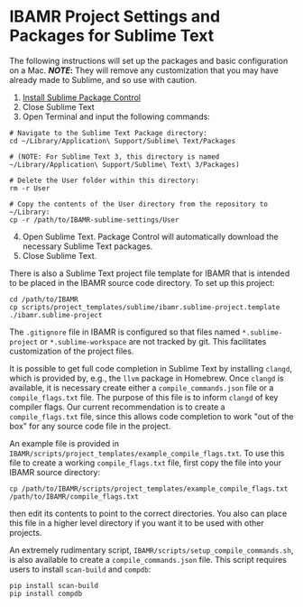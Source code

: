 # IBAMR Project Settings and Packages for Sublime Text

The following instructions will set up the packages and basic configuration on a Mac.
**_NOTE_:** They will remove any customization that you may have already made to Sublime, and so use with caution.
1. [Install Sublime Package Control](https://packagecontrol.io/installation)
2. Close Sublime Text
3. Open Terminal and input the following commands:
```
# Navigate to the Sublime Text Package directory:
cd ~/Library/Application\ Support/Sublime\ Text/Packages

# (NOTE: For Sublime Text 3, this directory is named ~/Library/Application\ Support/Sublime\ Text\ 3/Packages)

# Delete the User folder within this directory:
rm -r User

# Copy the contents of the User directory from the repository to ~/Library:
cp -r /path/to/IBAMR-sublime-settings/User
```
4. Open Sublime Text.
Package Control will automatically download the necessary Sublime Text packages.
5. Close Sublime Text.

There is also a Sublime Text project file template for IBAMR that is intended to be placed in the IBAMR source code directory.  To set up this project:
```
cd /path/to/IBAMR
cp scripts/project_templates/sublime/ibamr.sublime-project.template ./ibamr.sublime-project
```
The `.gitignore` file in IBAMR is configured so that files named `*.sublime-project` or `*.sublime-workspace` are not tracked by git.  This facilitates customization of the project files.

It is possible to get full code completion in Sublime Text by installing `clangd`, which is provided by, e.g., the `llvm` package in Homebrew.
Once `clangd` is available, it is necessary create either a `compile_commands.json` file or a `compile_flags.txt` file.
The purpose of this file is to inform `clangd` of key compiler flags.
Our current recommendation is to create a `compile_flags.txt` file, since this allows code completion to work "out of the box" for any source code file in the project.

An example file is provided in `IBAMR/scripts/project_templates/example_compile_flags.txt`.
To use this file to create a working `compile_flags.txt` file, first copy the file into your IBAMR source directory:
```
cp /path/to/IBAMR/scripts/project_templates/example_compile_flags.txt /path/to/IBAMR/compile_flags.txt
```
then edit its contents to point to the correct directories.
You also can place this file in a higher level directory if you want it to be used with other projects.

An extremely rudimentary script, `IBAMR/scripts/setup_compile_commands.sh`, is also available to create a `compile_commands.json` file.
This script requires users to install `scan-build` and `compdb`:
```
pip install scan-build
pip install compdb
```
